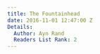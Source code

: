 ```yaml
---
title: The Fountainhead
date: 2016-11-01 12:47:00 Z
Details:
  Author: Ayn Rand
  Readers List Rank: 2
---
```


